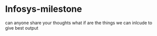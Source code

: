 # Infosys-milestone


can anyone share your thoughts what if are the things we can inlcude to give best output

